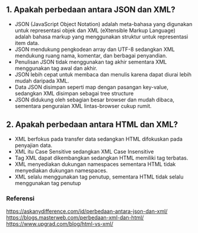 ## 1. Apakah perbedaan antara JSON dan XML?
   - JSON (JavaScript Object Notation) adalah meta-bahasa yang digunakan untuk representasi objek 
   dan XML (eXtensible Markup Language) adalah bahasa markup yang menggunakan struktur untuk representasi item data.
   - JSON mendukung pengkodean array dan UTF-8 sedangkan XML mendukung ruang nama, komentar, dan berbagai penyandian. 
   - Penulisan JSON tidak menggunakan tag akhir sementara XML menggunakan tag awal dan akhir. 
   - JSON lebih cepat untuk membaca dan menulis karena dapat diurai lebih mudah daripada XML.
   - Data JSON disimpan seperti map dengan pasangan key-value, sedangkan XML disimpan sebagai tree structure
   - JSON didukung oleh sebagian besar browser dan mudah dibaca, sementara penguraian XML lintas-browser cukup rumit.
   
## 2. Apakah perbedaan antara HTML dan XML?
   - XML berfokus pada transfer data sedangkan HTML difokuskan pada penyajian data.
   - XML itu Case Sensitive sedangkan XML Case Insensitive
   - Tag XML dapat dikembangkan sedangkan HTML memiliki tag terbatas.
   - XML menyediakan dukungan namespaces sementara HTML tidak menyediakan dukungan namespaces.
   - XML selalu menggunakan tag penutup, sementara HTML tidak selalu menggunakan tag penutup

### Referensi
https://askanydifference.com/id/perbedaan-antara-json-dan-xml/ <br>
https://blogs.masterweb.com/perbedaan-xml-dan-html/ <br>
https://www.upgrad.com/blog/html-vs-xml/